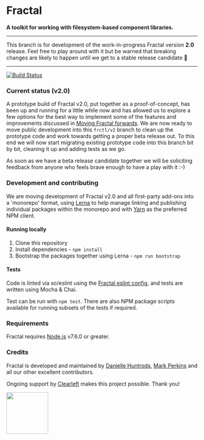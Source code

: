 # Fractal

**A toolkit for working with filesystem-based component libraries.**

---

This branch is for development of the work-in-progress Fractal version **2.0** release.
Feel free to play around with it but be warned that breaking changes are likely to happen until we get to a stable release candidate :rocket:

---

[![Build Status](https://img.shields.io/travis/frctl/fractal/v2.svg?style=flat-square)](https://travis-ci.org/frctl/fractal)
<!-- [![NPM Version](https://img.shields.io/npm/v/@frctl/fractal.svg?style=flat-square)](https://www.npmjs.com/package/@frctl/fractal) -->

### Current status (v2.0)

A prototype build of Fractal v2.0, put together as a proof-of-concept, has been up and running for a little while now and has allowed us to explore a few options for the best way to implement some of the features and improvements discussed in [Moving Fractal forwards](https://github.com/frctl/fractal/issues/197). We are now ready to move public development into this `frctl/v2` branch to clean up the prototype code and work towards getting a proper beta release out. To this end we will now start migrating existing prototype code into this branch bit by bit, cleaning it up and adding tests as we go.

As soon as we have a beta release candidate together we will be soliciting feedback from anyone who feels brave enough to have a play with it :-)

### Development and contributing

We are moving development of Fractal v2.0 and all first-party add-ons into a 'monorepo' format, using [Lerna](https://github.com/lerna/lerna) to help manage linking and publishing individual packages within the monorepo and with [Yarn](https://github.com/yarnpkg/yarn) as the preferred NPM client.

#### Running locally

1. Clone this repository
2. Install dependencies - `npm install`
3. Bootstrap the packages together using Lerna - `npm run bootstrap`

#### Tests

Code is linted via xo/eslint using the [Fractal eslint config](https://github.com/frctl/eslint-config-frctl), and tests are written using Mocha & Chai.

Test can be run with `npm test`. There are also NPM package scripts available for running subsets of the tests if required.

### Requirements

Fractal requires [Node.js](https://nodejs.org) v7.6.0 or greater.

### Credits

Fractal is developed and maintained by [Danielle Huntrods](http://github.com/dkhuntrods), [Mark Perkins](http://github.com/allmarkedup) and all our other excellent contributors.

Ongoing support by [Clearleft](https://clearleft.com) makes this project possible. Thank you!

<a href="https://clearleft.com"><img width="110" src="http://clearleft.s3.amazonaws.com/logo.png"></a>
